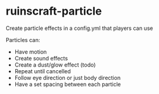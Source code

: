 # ruinscraft-particle

Create particle effects in a config.yml that players can use

Particles can:
* Have motion
* Create sound effects
* Create a dust/glow effect (todo)
* Repeat until cancelled
* Follow eye direction or just body direction
* Have a set spacing between each particle
